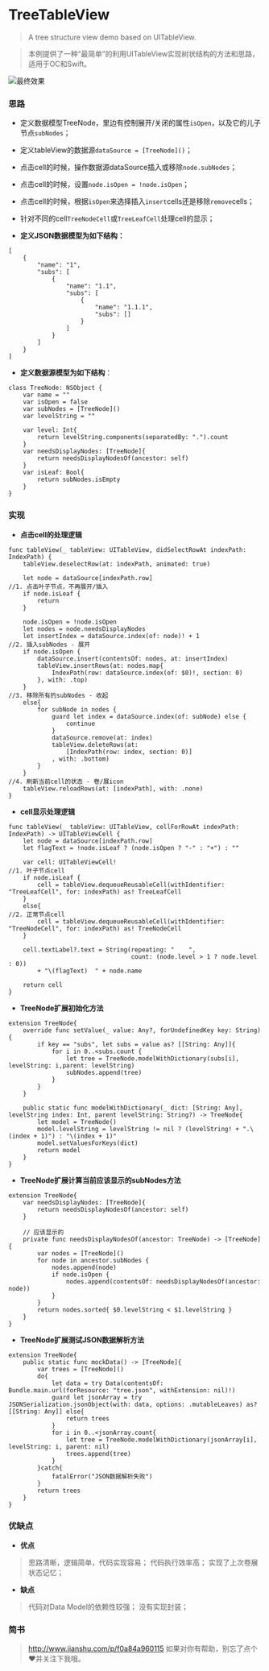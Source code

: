 # TreeTableView
> A tree structure view demo based on UITableView.

> 本例提供了一种“最简单”的利用UITableView实现树状结构的方法和思路，适用于OC和Swift。

![最终效果](http://upload-images.jianshu.io/upload_images/1334681-342f5ffbe0dfa3b0.gif?imageMogr2/auto-orient/strip)

### 思路
- 定义数据模型TreeNode，里边有控制展开/关闭的属性`isOpen`，以及它的儿子节点`subNodes`；
- 定义tableView的数据源`dataSource = [TreeNode]()`；
- 点击cell的时候，操作数据源dataSource插入或移除`node.subNodes`；
- 点击cell的时候，设置`node.isOpen = !node.isOpen`；
- 点击cell的时候，根据`isOpen`来选择插入`insert`cells还是移除`remove`cells；
- 针对不同的cell`TreeNodeCell`或`TreeLeafCell`处理cell的显示；

- **定义JSON数据模型为如下结构：**

```
[
    {
        "name": "1",
        "subs": [
            {
                "name": "1.1",
                "subs": [
                    {
                        "name": "1.1.1",
                        "subs": []
                    }
                ]
            }
        ]
    }
]
```
- **定义数据源模型为如下结构**：
```
class TreeNode: NSObject {
	var name = ""
	var isOpen = false
	var subNodes = [TreeNode]()
	var levelString = ""
	
	var level: Int{
		return levelString.components(separatedBy: ".").count
	}
	var needsDisplayNodes: [TreeNode]{
		return needsDisplayNodesOf(ancestor: self)
	}
	var isLeaf: Bool{
		return subNodes.isEmpty
	}
}
```
### 实现
- **点击cell的处理逻辑**
```
func tableView(_ tableView: UITableView, didSelectRowAt indexPath: IndexPath) {
	tableView.deselectRow(at: indexPath, animated: true)
	
	let node = dataSource[indexPath.row]
//1. 点击叶子节点，不再展开/插入
	if node.isLeaf {
		return
	}
	
	node.isOpen = !node.isOpen
	let nodes = node.needsDisplayNodes
	let insertIndex = dataSource.index(of: node)! + 1
//2. 插入subNodes - 展开
	if node.isOpen {
		dataSource.insert(contentsOf: nodes, at: insertIndex)
		tableView.insertRows(at: nodes.map{
			IndexPath(row: dataSource.index(of: $0)!, section: 0)
		}, with: .top)
	}
//3. 移除所有的subNodes - 收起
	else{
		for subNode in nodes {
			guard let index = dataSource.index(of: subNode) else {
				continue
			}
			dataSource.remove(at: index)
			tableView.deleteRows(at: 
				[IndexPath(row: index, section: 0)]
			, with: .bottom)
		}
	}
//4. 刷新当前cell的状态 - 卷/展icon
	tableView.reloadRows(at: [indexPath], with: .none)
}
```
- **cell显示处理逻辑**
```
func tableView(_ tableView: UITableView, cellForRowAt indexPath: IndexPath) -> UITableViewCell {
	let node = dataSource[indexPath.row]
	let flagText = !node.isLeaf ? (node.isOpen ? "-" : "+") : ""
	
	var cell: UITableViewCell!
//1. 叶子节点cell
	if node.isLeaf {
		cell = tableView.dequeueReusableCell(withIdentifier: "TreeLeafCell", for: indexPath) as! TreeLeafCell
	}
	else{
//2. 正常节点cell
		cell = tableView.dequeueReusableCell(withIdentifier: "TreeNodeCell", for: indexPath) as! TreeNodeCell
	}
	
	cell.textLabel?.text = String(repeating: "    ", 
								  count: (node.level > 1 ? node.level : 0)) 
		+ "\(flagText)  " + node.name
	
	return cell
}
```
- **TreeNode扩展初始化方法**
```
extension TreeNode{	
	override func setValue(_ value: Any?, forUndefinedKey key: String) {
		if key == "subs", let subs = value as? [[String: Any]]{
			for i in 0..<subs.count {
				let tree = TreeNode.modelWithDictionary(subs[i], levelString: i,parent: levelString)
				subNodes.append(tree)
			}
		}
	}
	
	public static func modelWithDictionary(_ dict: [String: Any], levelString index: Int, parent levelString: String?) -> TreeNode{
		let model = TreeNode()
		model.levelString = levelString != nil ? (levelString! + ".\(index + 1)") : "\(index + 1)"
		model.setValuesForKeys(dict)
		return model
	}
}
```

- **TreeNode扩展计算当前应该显示的subNodes方法**
```
extension TreeNode{
	var needsDisplayNodes: [TreeNode]{
		return needsDisplayNodesOf(ancestor: self)
	}
	
	// 应该显示的
	private func needsDisplayNodesOf(ancestor: TreeNode) -> [TreeNode]{
		var nodes = [TreeNode]()
		for node in ancestor.subNodes {
			nodes.append(node)
			if node.isOpen {
				nodes.append(contentsOf: needsDisplayNodesOf(ancestor: node))
			}
		}
		return nodes.sorted{ $0.levelString < $1.levelString }
	}
}
```

- **TreeNode扩展测试JSON数据解析方法**
```
extension TreeNode{
	public static func mockData() -> [TreeNode]{
		var trees = [TreeNode]()
		do{
			let data = try Data(contentsOf: Bundle.main.url(forResource: "tree.json", withExtension: nil)!)
			guard let jsonArray = try JSONSerialization.jsonObject(with: data, options: .mutableLeaves) as? [[String: Any]] else{
				return trees
			}
			for i in 0..<jsonArray.count{
				let tree = TreeNode.modelWithDictionary(jsonArray[i], levelString: i, parent: nil)
				trees.append(tree)
			}
		}catch{
			fatalError("JSON数据解析失败")
		}
		return trees
	}
}
```
### 优缺点
- **优点**
> 思路清晰，逻辑简单，代码实现容易；
代码执行效率高；
实现了上次卷展状态记忆；

- **缺点**
> 代码对Data Model的依赖性较强；
没有实现封装；

### 简书
> http://www.jianshu.com/p/f0a84a960115
> 如果对你有帮助，别忘了点个❤️并关注下我哦。
